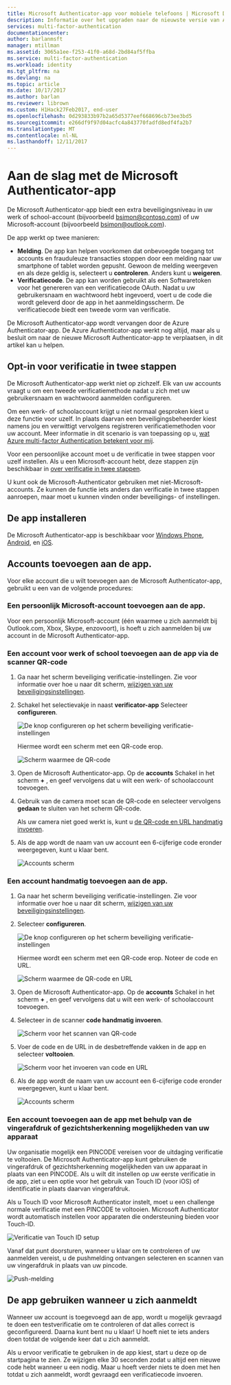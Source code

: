```yaml
---
title: Microsoft Authenticator-app voor mobiele telefoons | Microsoft Docs
description: Informatie over het upgraden naar de nieuwste versie van Azure Authenticator.
services: multi-factor-authentication
documentationcenter: 
author: barlanmsft
manager: mtillman
ms.assetid: 3065a1ee-f253-41f0-a68d-2bd84af5ffba
ms.service: multi-factor-authentication
ms.workload: identity
ms.tgt_pltfrm: na
ms.devlang: na
ms.topic: article
ms.date: 10/17/2017
ms.author: barlan
ms.reviewer: librown
ms.custom: H1Hack27Feb2017, end-user
ms.openlocfilehash: 0d293833b97b2a65d5377eef668696cb73ee3bd5
ms.sourcegitcommit: e266df9f97d04acfc4a843770fadfd8edf4fa2b7
ms.translationtype: MT
ms.contentlocale: nl-NL
ms.lasthandoff: 12/11/2017
---
```

# <a name="get-started-with-the-microsoft-authenticator-app"></a>Aan de slag met de Microsoft Authenticator-app
De Microsoft Authenticator-app biedt een extra beveiligingsniveau in uw werk of school-account (bijvoorbeeld bsimon@contoso.com) of uw Microsoft-account (bijvoorbeeld bsimon@outlook.com).

De app werkt op twee manieren:

* **Melding**. De app kan helpen voorkomen dat onbevoegde toegang tot accounts en frauduleuze transacties stoppen door een melding naar uw smartphone of tablet worden gepusht. Gewoon de melding weergeven en als deze geldig is, selecteert u **controleren**. Anders kunt u **weigeren**.
* **Verificatiecode**. De app kan worden gebruikt als een Softwaretoken voor het genereren van een verificatiecode OAuth. Nadat u uw gebruikersnaam en wachtwoord hebt ingevoerd, voert u de code die wordt geleverd door de app in het aanmeldingsscherm. De verificatiecode biedt een tweede vorm van verificatie.

De Microsoft Authenticator-app wordt vervangen door de Azure Authenticator-app. De Azure Authenticator-app werkt nog altijd, maar als u besluit om naar de nieuwe Microsoft Authenticator-app te verplaatsen, in dit artikel kan u helpen.  

## <a name="opt-in-for-two-step-verification"></a>Opt-in voor verificatie in twee stappen

De Microsoft Authenticator-app werkt niet op zichzelf. Elk van uw accounts vraagt u om een tweede verificatiemethode nadat u zich met uw gebruikersnaam en wachtwoord aanmelden configureren.

Om een werk- of schoolaccount krijgt u niet normaal gesproken kiest u deze functie voor uzelf. In plaats daarvan een beveiligingsbeheerder kiest namens jou en verwittigt vervolgens registreren verificatiemethoden voor uw account. Meer informatie in dit scenario is van toepassing op u, [wat Azure multi-factor Authentication betekent voor mij](multi-factor-authentication-end-user.md).

Voor een persoonlijke account moet u de verificatie in twee stappen voor uzelf instellen. Als u een Microsoft-account hebt, deze stappen zijn beschikbaar in [over verificatie in twee stappen](https://support.microsoft.com/help/12408/microsoft-account-about-two-step-verification).

U kunt ook de Microsoft-Authenticator gebruiken met niet-Microsoft-accounts. Ze kunnen de functie iets anders dan verificatie in twee stappen aanroepen, maar moet u kunnen vinden onder beveiligings- of instellingen.

## <a name="install-the-app"></a>De app installeren
De Microsoft Authenticator-app is beschikbaar voor [Windows Phone](http://go.microsoft.com/fwlink/?Linkid=825071), [Android](http://go.microsoft.com/fwlink/?Linkid=825072), en [iOS](http://go.microsoft.com/fwlink/?Linkid=825073).

## <a name="add-accounts-to-the-app"></a>Accounts toevoegen aan de app.
Voor elke account die u wilt toevoegen aan de Microsoft Authenticator-app, gebruikt u een van de volgende procedures:

### <a name="add-a-personal-microsoft-account-to-the-app"></a>Een persoonlijk Microsoft-account toevoegen aan de app.

Voor een persoonlijk Microsoft-account (één waarmee u zich aanmeldt bij Outlook.com, Xbox, Skype, enzovoort), is hoeft u zich aanmelden bij uw account in de Microsoft Authenticator-app.

### <a name="add-a-work-or-school-account-to-the-app-using-the-qr-code-scanner"></a>Een account voor werk of school toevoegen aan de app via de scanner QR-code
1. Ga naar het scherm beveiliging verificatie-instellingen.  Zie voor informatie over hoe u naar dit scherm, [wijzigen van uw beveiligingsinstellingen](multi-factor-authentication-end-user-manage-settings.md#where-to-find-the-settings-page).
2. Schakel het selectievakje in naast **verificator-app** Selecteer **configureren**.

    ![De knop configureren op het scherm beveiliging verificatie-instellingen](./media/authenticator-app-how-to/azureauthe.png)

    Hiermee wordt een scherm met een QR-code erop.

    ![Scherm waarmee de QR-code](./media/authenticator-app-how-to/barcode2.png)
3. Open de Microsoft Authenticator-app. Op de **accounts** Schakel in het scherm  **+** , en geef vervolgens dat u wilt een werk- of schoolaccount toevoegen.
4. Gebruik van de camera moet scan de QR-code en selecteer vervolgens **gedaan** te sluiten van het scherm QR-code.

    Als uw camera niet goed werkt is, kunt u [de QR-code en URL handmatig invoeren](#add-an-account-to-the-app-manually).

5. Als de app wordt de naam van uw account een 6-cijferige code eronder weergegeven, kunt u klaar bent.

    ![Accounts scherm](./media/authenticator-app-how-to/accounts.png)

### <a name="add-an-account-to-the-app-manually"></a>Een account handmatig toevoegen aan de app.
1. Ga naar het scherm beveiliging verificatie-instellingen.  Zie voor informatie over hoe u naar dit scherm, [wijzigen van uw beveiligingsinstellingen](multi-factor-authentication-end-user-manage-settings.md).
2. Selecteer **configureren**.

    ![De knop configureren op het scherm beveiliging verificatie-instellingen](./media/authenticator-app-how-to/azureauthe.png)

    Hiermee wordt een scherm met een QR-code erop.  Noteer de code en URL.

    ![Scherm waarmee de QR-code en URL](./media/authenticator-app-how-to/barcode2.png)
3. Open de Microsoft Authenticator-app. Op de **accounts** Schakel in het scherm  **+** , en geef vervolgens dat u wilt een werk- of schoolaccount toevoegen.

4. Selecteer in de scanner **code handmatig invoeren**.

    ![Scherm voor het scannen van QR-code](./media/multi-factor-authentication-end-user-first-time/scan2.png)
5. Voer de code en de URL in de desbetreffende vakken in de app en selecteer **voltooien**.

    ![Scherm voor het invoeren van code en URL](./media/authenticator-app-how-to/manual.png)

6. Als de app wordt de naam van uw account een 6-cijferige code eronder weergegeven, kunt u klaar bent.

    ![Accounts scherm](./media/authenticator-app-how-to/accounts.png)

### <a name="add-an-account-to-the-app-using-your-devices-fingerprint-or-facial-recognition-capabilities"></a>Een account toevoegen aan de app met behulp van de vingerafdruk of gezichtsherkenning mogelijkheden van uw apparaat
Uw organisatie mogelijk een PINCODE vereisen voor de uitdaging verificatie te voltooien. De Microsoft Authenticator-app kunt gebruiken de vingerafdruk of gezichtsherkenning mogelijkheden van uw apparaat in plaats van een PINCODE. Als u wilt dit instellen op uw eerste verificatie in de app, ziet u een optie voor het gebruik van Touch ID (voor iOS) of identificatie in plaats daarvan vingerafdruk. 

Als u Touch ID voor Microsoft Authenticator instelt, moet u een challenge normale verificatie met een PINCODE te voltooien. Microsoft Authenticator wordt automatisch instellen voor apparaten die ondersteuning bieden voor Touch-ID. 

![Verificatie van Touch ID setup](./media/authenticator-app-how-to/touchid1.png)

Vanaf dat punt doorsturen, wanneer u klaar om te controleren of uw aanmelden vereist, u de pushmelding ontvangen selecteren en scannen van uw vingerafdruk in plaats van uw pincode.

![Push-melding](./media/authenticator-app-how-to/touchid2.png)

## <a name="use-the-app-when-you-sign-in"></a>De app gebruiken wanneer u zich aanmeldt

Wanneer uw account is toegevoegd aan de app, wordt u mogelijk gevraagd te doen een testverificatie om te controleren of dat alles correct is geconfigureerd. Daarna kunt bent nu u klaar! U hoeft niet te iets anders doen totdat de volgende keer dat u zich aanmeldt.

Als u ervoor verificatie te gebruiken in de app kiest, start u deze op de startpagina te zien. Ze wijzigen elke 30 seconden zodat u altijd een nieuwe code hebt wanneer u een nodig. Maar u hoeft verder niets te doen met hen totdat u zich aanmeldt, wordt gevraagd een verificatiecode invoeren.  
